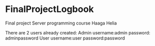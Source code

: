 # FinalProjectLogbook
Final project Server programming course Haaga Helia

There are 2 users already created:
Admin
username:admin password: adminpassword
User
username:user password:password
